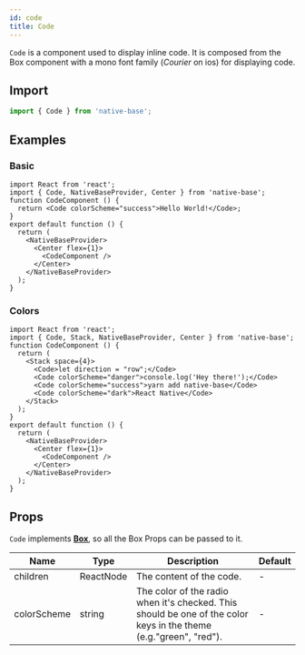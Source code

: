 ```yaml
---
id: code
title: Code
---
```


`Code` is a component used to display inline code. It is composed from the Box component with a mono font family (_Courier_ on ios) for displaying code.

## Import

```jsx
import { Code } from 'native-base';
```

## Examples

### Basic

```SnackPlayer name=Code%20Basic
import React from 'react';
import { Code, NativeBaseProvider, Center } from 'native-base';
function CodeComponent () {
  return <Code colorScheme="success">Hello World!</Code>;
}
export default function () {
  return (
    <NativeBaseProvider>
      <Center flex={1}>
        <CodeComponent />
      </Center>
    </NativeBaseProvider>
  );
}
```

### Colors

```SnackPlayer name=Code%20Example(Colors)
import React from 'react';
import { Code, Stack, NativeBaseProvider, Center } from 'native-base';
function CodeComponent () {
  return (
    <Stack space={4}>
      <Code>let direction = "row";</Code>
      <Code colorScheme="danger">console.log('Hey there!');</Code>
      <Code colorScheme="success">yarn add native-base</Code>
      <Code colorScheme="dark">React Native</Code>
    </Stack>
  );
}
export default function () {
  return (
    <NativeBaseProvider>
      <Center flex={1}>
        <CodeComponent />
      </Center>
    </NativeBaseProvider>
  );
}
```

## Props

`Code` implements **[Box](box.md)**, so all the Box Props can be passed to it.

| Name        | Type      | Description                                                                                                       | Default |
| ----------- | --------- | ----------------------------------------------------------------------------------------------------------------- | ------- |
| children    | ReactNode | The content of the code.                                                                                          | -       |
| colorScheme | string    | The color of the radio when it's checked. This should be one of the color keys in the theme (e.g."green", "red"). | -       |
